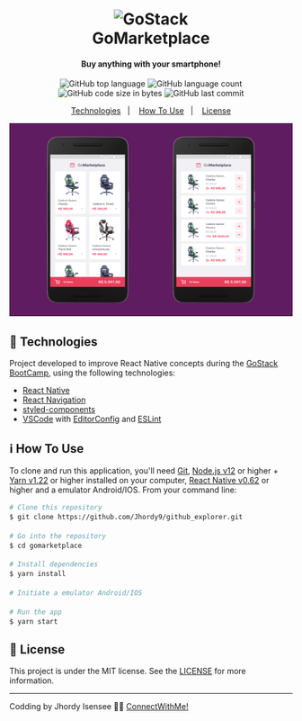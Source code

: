 <h1 align="center">
    <img alt="GoStack" src="https://storage.googleapis.com/golden-wind/bootcamp-gostack/header-desafios.png" />
    <br>
    GoMarketplace
</h1>

<h4 align="center">
  Buy anything with your smartphone!
</h4>
<p align="center">
  <img alt="GitHub top language" src="https://img.shields.io/github/languages/top/jhordy9/gomarketplace">

  <img alt="GitHub language count" src="https://img.shields.io/github/languages/count/jhordy9/gomarketplace">

  <img alt="GitHub code size in bytes" src="https://img.shields.io/github/languages/code-size/jhordy9/gomarketplace">

  <img alt="GitHub last commit" src="https://img.shields.io/github/last-commit/jhordy9/gomarketplace">


<p align="center">
  <a href="#rocket-technologies">Technologies</a>&nbsp;&nbsp;&nbsp;|&nbsp;&nbsp;&nbsp;
  <a href="#information_source-how-to-use">How To Use</a>&nbsp;&nbsp;&nbsp;|&nbsp;&nbsp;&nbsp;
  <a href="#memo-license">License</a>
</p>

<img alt="Explorer SVG" src="https://github.com/Jhordy9/gomarketplace/blob/master/assets/Group%2010.png" />

## :rocket: Technologies

Project developed to improve React Native concepts during the [GoStack BootCamp](https://rocketseat.com.br/bootcamp), using the following technologies:

-  [React Native](https://reactnative.dev/)
-  [React Navigation](https://reactnavigation.org/)
-  [styled-components](https://www.styled-components.com/)
-  [VSCode][vc] with [EditorConfig][vceditconfig] and [ESLint][vceslint]

## :information_source: How To Use

To clone and run this application, you'll need [Git](https://git-scm.com), [Node.js v12][nodejs] or higher + [Yarn v1.22][yarn] or higher installed on your computer, [React Native v0.62][reactnative] or higher and a emulator Android/IOS. From your command line:

```bash
# Clone this repository
$ git clone https://github.com/Jhordy9/github_explorer.git

# Go into the repository
$ cd gomarketplace

# Install dependencies
$ yarn install

# Initiate a emulator Android/IOS

# Run the app
$ yarn start
```

## :memo: License
This project is under the MIT license. See the [LICENSE](https://github.com/Jhordy9/gomarketplace/blob/master/LICENSE) for more information.

---

Codding by Jhordy Isensee 👨‍💻 [ConnectWithMe!](https://www.linkedin.com/in/jhordyisensee/)

[nodejs]: https://nodejs.org/
[yarn]: https://yarnpkg.com/
[vc]: https://code.visualstudio.com/
[vceditconfig]: https://marketplace.visualstudio.com/items?itemName=EditorConfig.EditorConfig
[vceslint]: https://marketplace.visualstudio.com/items?itemName=dbaeumer.vscode-eslint
[reactnative]: https://reactnative.dev/
